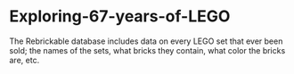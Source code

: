 # Exploring-67-years-of-LEGO
The Rebrickable database includes data on every LEGO set that ever been sold; the names of the sets, what bricks they contain, what color the bricks are, etc.
